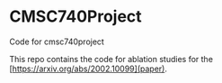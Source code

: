 # CMSC740Project
Code for cmsc740project

This repo contains the code for ablation studies for the [https://arxiv.org/abs/2002.10099](paper). 
